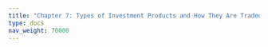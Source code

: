 ```yaml
---
title: "Chapter 7: Types of Investment Products and How They Are Traded"
type: docs
nav_weight: 70000
---
```

